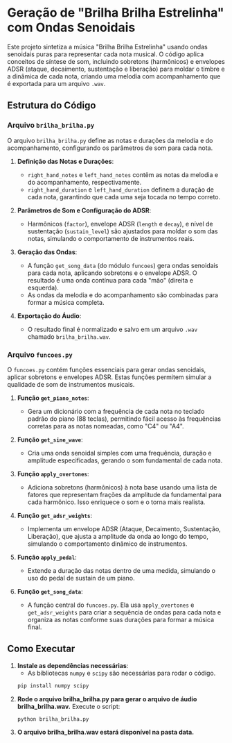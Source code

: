 # Geração de "Brilha Brilha Estrelinha" com Ondas Senoidais

Este projeto sintetiza a música "Brilha Brilha Estrelinha" usando ondas senoidais puras para representar cada nota musical. O código aplica conceitos de síntese de som, incluindo sobretons (harmônicos) e envelopes ADSR (ataque, decaimento, sustentação e liberação) para moldar o timbre e a dinâmica de cada nota, criando uma melodia com acompanhamento que é exportada para um arquivo `.wav`.

## Estrutura do Código

### Arquivo `brilha_brilha.py`

O arquivo `brilha_brilha.py` define as notas e durações da melodia e do acompanhamento, configurando os parâmetros de som para cada nota.

1. **Definição das Notas e Durações**:
   - `right_hand_notes` e `left_hand_notes` contêm as notas da melodia e do acompanhamento, respectivamente.
   - `right_hand_duration` e `left_hand_duration` definem a duração de cada nota, garantindo que cada uma seja tocada no tempo correto.

2. **Parâmetros de Som e Configuração do ADSR**:
   - Harmônicos (`factor`), envelope ADSR (`length` e `decay`), e nível de sustentação (`sustain_level`) são ajustados para moldar o som das notas, simulando o comportamento de instrumentos reais.

3. **Geração das Ondas**:
   - A função `get_song_data` (do módulo `funcoes`) gera ondas senoidais para cada nota, aplicando sobretons e o envelope ADSR. O resultado é uma onda contínua para cada "mão" (direita e esquerda).
   - As ondas da melodia e do acompanhamento são combinadas para formar a música completa.

4. **Exportação do Áudio**:
   - O resultado final é normalizado e salvo em um arquivo `.wav` chamado `brilha_brilha.wav`.

### Arquivo `funcoes.py`

O `funcoes.py` contém funções essenciais para gerar ondas senoidais, aplicar sobretons e envelopes ADSR. Estas funções permitem simular a qualidade de som de instrumentos musicais. 

1. **Função `get_piano_notes`**:
   - Gera um dicionário com a frequência de cada nota no teclado padrão do piano (88 teclas), permitindo fácil acesso às frequências corretas para as notas nomeadas, como "C4" ou "A4".

2. **Função `get_sine_wave`**:
   - Cria uma onda senoidal simples com uma frequência, duração e amplitude especificadas, gerando o som fundamental de cada nota.

3. **Função `apply_overtones`**:
   - Adiciona sobretons (harmônicos) à nota base usando uma lista de fatores que representam frações da amplitude da fundamental para cada harmônico. Isso enriquece o som e o torna mais realista.

4. **Função `get_adsr_weights`**:
   - Implementa um envelope ADSR (Ataque, Decaimento, Sustentação, Liberação), que ajusta a amplitude da onda ao longo do tempo, simulando o comportamento dinâmico de instrumentos.

5. **Função `apply_pedal`**:
   - Extende a duração das notas dentro de uma medida, simulando o uso do pedal de sustain de um piano.

6. **Função `get_song_data`**:
   - A função central do `funcoes.py`. Ela usa `apply_overtones` e `get_adsr_weights` para criar a sequência de ondas para cada nota e organiza as notas conforme suas durações para formar a música final.

## Como Executar

1. **Instale as dependências necessárias**:
   - As bibliotecas `numpy` e `scipy` são necessárias para rodar o código.
   ```bash
   pip install numpy scipy

2. **Rode o arquivo brilha_brilha.py para gerar o arquivo de áudio brilha_brilha.wav.**
    Execute o script:
   ```bash
   python brilha_brilha.py
3. **O arquivo brilha_brilha.wav estará disponível na pasta data.**
